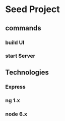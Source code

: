 # Seed Project

## commands
### build UI
### start Server

## Technologies
### Express
### ng 1.x
### node 6.x